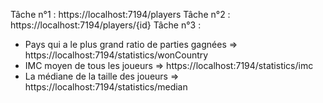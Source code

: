 Tâche n°1 : https://localhost:7194/players
Tâche n°2 : https://localhost:7194/players/{id}
Tâche n°3 :
- Pays qui a le plus grand ratio de parties gagnées => https://localhost:7194/statistics/wonCountry
- IMC moyen de tous les joueurs => https://localhost:7194/statistics/imc
- La médiane de la taille des joueurs => https://localhost:7194/statistics/median
